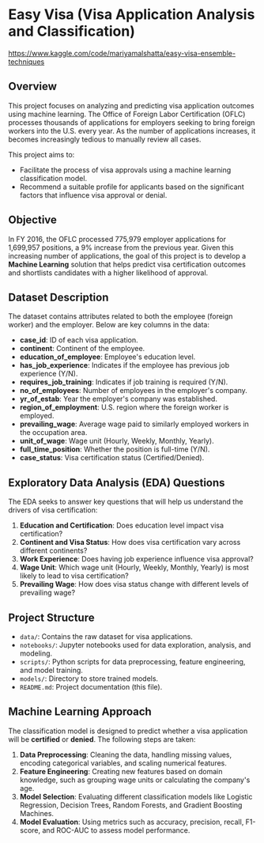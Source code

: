 # Easy Visa (Visa Application Analysis and Classification)
https://www.kaggle.com/code/mariyamalshatta/easy-visa-ensemble-techniques

## Overview

This project focuses on analyzing and predicting visa application outcomes using machine learning. The Office of Foreign Labor Certification (OFLC) processes thousands of applications for employers seeking to bring foreign workers into the U.S. every year. As the number of applications increases, it becomes increasingly tedious to manually review all cases.

This project aims to:

- Facilitate the process of visa approvals using a machine learning classification model.
- Recommend a suitable profile for applicants based on the significant factors that influence visa approval or denial.

## Objective

In FY 2016, the OFLC processed 775,979 employer applications for 1,699,957 positions, a 9% increase from the previous year. Given this increasing number of applications, the goal of this project is to develop a **Machine Learning** solution that helps predict visa certification outcomes and shortlists candidates with a higher likelihood of approval. 

## Dataset Description

The dataset contains attributes related to both the employee (foreign worker) and the employer. Below are key columns in the data:

- **case_id**: ID of each visa application.
- **continent**: Continent of the employee.
- **education_of_employee**: Employee's education level.
- **has_job_experience**: Indicates if the employee has previous job experience (Y/N).
- **requires_job_training**: Indicates if job training is required (Y/N).
- **no_of_employees**: Number of employees in the employer's company.
- **yr_of_estab**: Year the employer's company was established.
- **region_of_employment**: U.S. region where the foreign worker is employed.
- **prevailing_wage**: Average wage paid to similarly employed workers in the occupation area.
- **unit_of_wage**: Wage unit (Hourly, Weekly, Monthly, Yearly).
- **full_time_position**: Whether the position is full-time (Y/N).
- **case_status**: Visa certification status (Certified/Denied).

## Exploratory Data Analysis (EDA) Questions

The EDA seeks to answer key questions that will help us understand the drivers of visa certification:

1. **Education and Certification**: Does education level impact visa certification?
2. **Continent and Visa Status**: How does visa certification vary across different continents?
3. **Work Experience**: Does having job experience influence visa approval?
4. **Wage Unit**: Which wage unit (Hourly, Weekly, Monthly, Yearly) is most likely to lead to visa certification?
5. **Prevailing Wage**: How does visa status change with different levels of prevailing wage?

## Project Structure

- `data/`: Contains the raw dataset for visa applications.
- `notebooks/`: Jupyter notebooks used for data exploration, analysis, and modeling.
- `scripts/`: Python scripts for data preprocessing, feature engineering, and model training.
- `models/`: Directory to store trained models.
- `README.md`: Project documentation (this file).

## Machine Learning Approach

The classification model is designed to predict whether a visa application will be **certified** or **denied**. The following steps are taken:

1. **Data Preprocessing**: Cleaning the data, handling missing values, encoding categorical variables, and scaling numerical features.
2. **Feature Engineering**: Creating new features based on domain knowledge, such as grouping wage units or calculating the company's age.
3. **Model Selection**: Evaluating different classification models like Logistic Regression, Decision Trees, Random Forests, and Gradient Boosting Machines.
4. **Model Evaluation**: Using metrics such as accuracy, precision, recall, F1-score, and ROC-AUC to assess model performance.